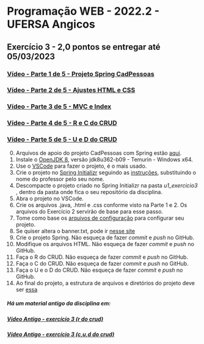 # Programação WEB - 2022.2 - UFERSA Angicos
## Exercício 3 - 2,0 pontos se entregar até 05/03/2023

### [Vídeo - Parte 1 de 5 - Projeto Spring CadPessoas](https://drive.google.com/open?id=1JsB8iMsSz06AO6N1CkxrSqUoZzgRSD58)

### [Vídeo - Parte 2 de 5 - Ajustes HTML e CSS](https://drive.google.com/open?id=1KAldumLoLzS7jMwj8y4fNvh1-FxFat2u)

### [Vídeo - Parte 3 de 5 - MVC e Index](https://drive.google.com/open?id=1KHcTyx_Y7z6aqB3445f5E9VVjpl9a_an)

### [Vídeo - Parte 4 de 5 - R e C do CRUD](https://drive.google.com/open?id=1KRmQyi2G9mO3uT0ZH-FAy9HJplP9tv1L)

### [Vídeo - Parte 5 de 5 - U e D do CRUD](https://drive.google.com/open?id=1KY32PbN7857Ao-XALZUBcUiD8Xvouexc)

0. Arquivos de apoio do projeto CadPessoas com Spring estão [aqui](https://drive.google.com/open?id=17-KGWKYdf9qTHCMfD6ZVPP4DsKt-rjpZ).
1. Instale o [OpenJDK 8](https://adoptium.net/?variant=openjdk8&jvmVariant=hotspot), versão jdk8u362-b09 - Temurin - Windows x64.
2. Use o [VSCode](https://code.visualstudio.com/) para fazer o projeto, é o mais usado.
4. Crie o projeto no [Spring Initializr](https://start.spring.io/) seguindo as [instruções](https://drive.google.com/open?id=17htKMi-29yO4uio_4ObtZQA5SBqs5jgm), substituindo o nome do professor pelo seu nome.
5. Descompacte o projeto criado no Spring Initializr na pasta _u1_exercicio3_ , dentro da pasta onde fica o seu repositório da disciplina.
6. Abra o projeto no VSCode.
8. Crie os arquivos .java, .html e .css conforme visto na Parte 1 e 2. Os arquivos do Exercício 2 servirão de base para esse passo.
9.  Tome como base os [arquivos de configuração](https://drive.google.com/open?id=1KHCRiDnNdD0np01QIibX6PQisLJKGed-) para configurar seu projeto.
10. Se quiser altera o banner.txt, pode ir [nesse site](https://patorjk.com/software/taag/#p=display&f=Big&t=PWEB%202022.2)
11. Crie o projeto Spring. Não esqueça de fazer _commit_ e _push_ no GitHub.
12. Modifique os arquivos HTML. Não esqueça de fazer _commit_ e _push_ no GitHub.
13. Faça o R do CRUD. Não esqueça de fazer _commit_ e _push_ no GitHub.
13. Faça o C do CRUD. Não esqueça de fazer _commit_ e _push_ no GitHub.
13. Faça o U e o D do CRUD. Não esqueça de fazer _commit_ e _push_ no GitHub.
14. Ao final do projeto, a estrutura de arquivos e diretórios do projeto deve ser [essa](https://drive.google.com/open?id=17dJrwgpZTMi8ZsBrLPAGze9HF-SsyqlO)


##### Há um material antigo da disciplina em:
##### [Vídeo Antigo - exercício 3 (r do crud)](https://drive.google.com/file/d/1s0j2dqfTjcpiWqMlyD0KhSJJy4AV0g9p)

##### [Vídeo Antigo - exercício 3 (c,u,d do crud)](https://drive.google.com/file/d/1MRpWvcjpqkehnb9pfSC1Jj38eeOylg_0)
